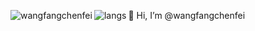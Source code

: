 👋 Hi, I’m @wangfangchenfei
<img align="left" src="https://github-readme-stats.vercel.app/api?username=wangfangchenfei&show_icons=true" alt="wangfangchenfei"/>
<img align="left" src="https://github-readme-stats.vercel.app/api/top-langs/?username=wangfangchenfei&layout=compact" alt="langs"/>
